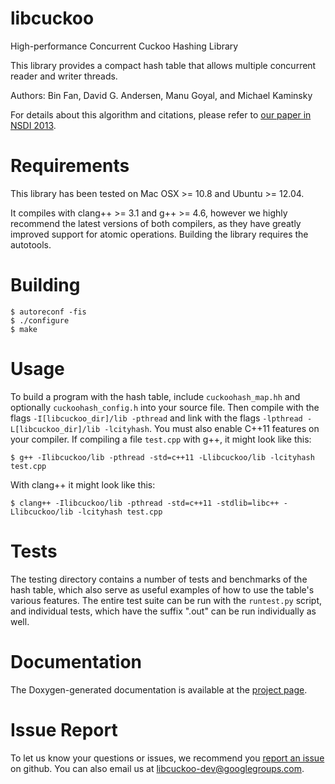 libcuckoo
=========

High-performance Concurrent Cuckoo Hashing Library

This library provides a compact hash table that allows multiple
concurrent reader and writer threads.

Authors: Bin Fan, David G. Andersen, Manu Goyal, and Michael Kaminsky

For details about this algorithm and citations, please refer to [our paper in NSDI 2013][1].

   [1]: http://www.cs.cmu.edu/~dga/papers/memc3-nsdi20013.pdf "MemC3: Compact and Concurrent Memcache with Dumber Caching and Smarter Hashing"

Requirements
================

This library has been tested on Mac OSX >= 10.8 and Ubuntu >= 12.04.

It compiles with clang++ >= 3.1 and g++ >= 4.6, however we highly
recommend the latest versions of both compilers, as they have greatly
improved support for atomic operations. Building the library requires
the autotools.

Building
==========

    $ autoreconf -fis
    $ ./configure
    $ make

Usage
==========

To build a program with the hash table, include ``cuckoohash_map.hh``
and optionally ``cuckoohash_config.h`` into your source file. Then
compile with the flags ``-I[libcuckoo_dir]/lib -pthread`` and link
with the flags ``-lpthread -L[libcuckoo_dir]/lib -lcityhash``. You
must also enable C++11 features on your compiler. If compiling a file
``test.cpp`` with g++, it might look like this:

    $ g++ -Ilibcuckoo/lib -pthread -std=c++11 -Llibcuckoo/lib -lcityhash test.cpp

With clang++ it might look like this:

    $ clang++ -Ilibcuckoo/lib -pthread -std=c++11 -stdlib=libc++ -Llibcuckoo/lib -lcityhash test.cpp

Tests
==========

The testing directory contains a number of tests and benchmarks of the
hash table, which also serve as useful examples of how to use the
table's various features. The entire test suite can be run with the
``runtest.py`` script, and individual tests, which have the suffix
".out" can be run individually as well.

Documentation
==================

The Doxygen-generated documentation is available at the
[project page](http://manugoyal.github.io/libcuckoo/).

Issue Report
============

To let us know your questions or issues, we recommend you
[report an issue](https://github.com/manugoyal/libcuckoo/issues) on
github. You can also email us at
[libcuckoo-dev@googlegroups.com](mailto:libcuckoo-dev@googlegroups.com).
